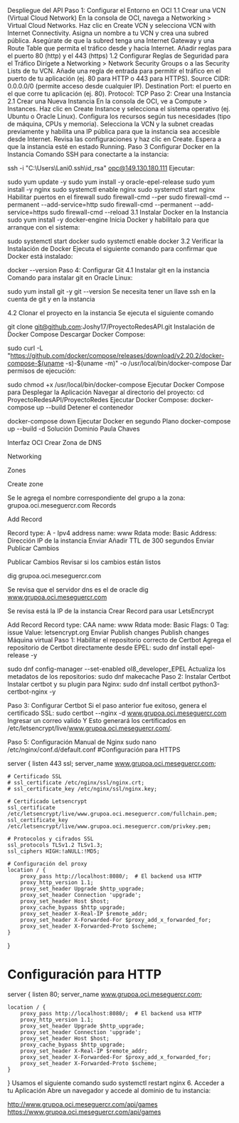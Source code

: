 Despliegue del API
Paso 1: Configurar el Entorno en OCI
1.1 Crear una VCN (Virtual Cloud Network)
En la consola de OCI, navega a Networking > Virtual Cloud Networks.
Haz clic en Create VCN y selecciona VCN with Internet Connectivity.
Asigna un nombre a tu VCN y crea una subred pública.
Asegúrate de que la subred tenga una Internet Gateway y una Route Table que permita el tráfico desde y hacia Internet.
Añadir reglas para el puerto 80 (http) y el 443 (https)
1.2 Configurar Reglas de Seguridad para el Tráfico
Dirígete a Networking > Network Security Groups o a las Security Lists de tu VCN.
Añade una regla de entrada para permitir el tráfico en el puerto de tu aplicación (ej. 80 para HTTP o 443 para HTTPS).
Source CIDR: 0.0.0.0/0 (permite acceso desde cualquier IP).
Destination Port: el puerto en el que corre tu aplicación (ej. 80).
Protocol: TCP
Paso 2: Crear una Instancia
2.1 Crear una Nueva Instancia
En la consola de OCI, ve a Compute > Instances.
Haz clic en Create Instance y selecciona el sistema operativo (ej. Ubuntu o Oracle Linux).
Configura los recursos según tus necesidades (tipo de máquina, CPUs y memoria).
Selecciona la VCN y la subnet creadas previamente y habilita una IP pública para que la instancia sea accesible desde Internet.
Revisa las configuraciones y haz clic en Create. Espera a que la instancia esté en estado Running.
Paso 3 Configurar Docker en la Instancia
Comando SSH para conectarte a la instancia:

ssh -i "C:\Users\Lani0\.ssh\id_rsa" opc@149.130.180.111
Ejecutar:

sudo yum update -y
sudo yum install -y oracle-epel-release
sudo yum install -y nginx
sudo systemctl enable nginx
sudo systemctl start nginx
Habilitar puertos en el firewall
sudo firewall-cmd --per
sudo firewall-cmd --permanent --add-service=http
sudo firewall-cmd --permanent --add-service=https
sudo firewall-cmd --reload
3.1 Instalar Docker en la Instancia
sudo yum install -y docker-engine
Inicia Docker y habilítalo para que arranque con el sistema:

sudo systemctl start docker
sudo systemctl enable docker
3.2 Verificar la Instalación de Docker
Ejecuta el siguiente comando para confirmar que Docker está instalado:

docker --version
Paso 4: Configurar Git
4.1 Instalar git en la instancia
Comando para instalar git en Oracle Linux:

sudo yum install git -y
git --version
Se necesita tener un llave ssh en la cuenta de git y en la instancia

4.2 Clonar el proyecto en la instancia
Se ejecuta el siguiente comando

git clone git@github.com:Joshy17/ProyectoRedesAPI.git
Instalación de Docker Compose
Descargar Docker Compose:

sudo curl -L "https://github.com/docker/compose/releases/download/v2.20.2/docker-compose-$(uname -s)-$(uname -m)" -o /usr/local/bin/docker-compose
Dar permisos de ejecución:

sudo chmod +x /usr/local/bin/docker-compose
Ejecutar Docker Compose para Desplegar la Aplicación
Navegar al directorio del proyecto:
cd ProyectoRedesAPI/ProyectoRedes
Ejecutar Docker Compose:
docker-compose up --build
Detener el contenedor

docker-compose down
Ejecutar Docker en segundo Plano
docker-compose up --build -d
Solución Dominio
Paula Chaves

Interfaz OCI
Crear Zona de DNS

Networking

Zones

Create zone

Se le agrega el nombre correspondiente del grupo a la zona: grupoa.oci.meseguercr.com
Records

Add Record

Record type: A - Ipv4 address
name: www
Rdata mode: Basic
Address: Dirección IP de la instancia
Enviar
Añadir TTL de 300 segundos
Enviar
Publicar Cambios

Publicar Cambios
Revisar si los cambios están listos

dig grupoa.oci.meseguercr.com

Se revisa que el servidor dns es el de oracle
dig www.grupoa.oci.meseguercr.com

Se revisa está la IP de la instancia
Crear Record para usar LetsEncrypt

Add Record
Record type: CAA
name: www
Rdata mode: Basic
Flags: 0
Tag: issue
Value: letsencrypt.org
Enviar
Publish changes
Publish changes
Máquina virtual
Paso 1: Habilitar el repositorio correcto de Certbot
Agrega el repositorio de Certbot directamente desde EPEL:
   sudo dnf install epel-release -y

   sudo dnf config-manager --set-enabled ol8_developer_EPEL
Actualiza los metadatos de los repositorios:
   sudo dnf makecache
Paso 2: Instalar Certbot
Instalar certbot y su plugin para Nginx: sudo dnf install certbot python3-certbot-nginx -y

Paso 3: Configurar Certbot
Si el paso anterior fue exitoso, genera el certificado SSL:
   sudo certbot --nginx -d www.grupoa.oci.meseguercr.com
Ingresar un correo valido
Y
Esto generará los certificados en /etc/letsencrypt/live/www.grupoa.oci.meseguercr.com/.

Paso 5: Configuración Manual de Nginx
sudo nano /etc/nginx/conf.d/default.conf
#Configuración para HTTPS

server {
listen 443 ssl;
server_name www.grupoa.oci.meseguercr.com;

    # Certificado SSL
    # ssl_certificate /etc/nginx/ssl/nginx.crt;
    # ssl_certificate_key /etc/nginx/ssl/nginx.key;

    # Certificado Letsencrypt
    ssl_certificate /etc/letsencrypt/live/www.grupoa.oci.meseguercr.com/fullchain.pem;
    ssl_certificate_key /etc/letsencrypt/live/www.grupoa.oci.meseguercr.com/privkey.pem;

    # Protocolos y cifrados SSL
    ssl_protocols TLSv1.2 TLSv1.3;
    ssl_ciphers HIGH:!aNULL:!MD5;

    # Configuración del proxy
    location / {
        proxy_pass http://localhost:8080/;  # El backend usa HTTP
        proxy_http_version 1.1;
        proxy_set_header Upgrade $http_upgrade;
        proxy_set_header Connection 'upgrade';
        proxy_set_header Host $host;
        proxy_cache_bypass $http_upgrade;
        proxy_set_header X-Real-IP $remote_addr;
        proxy_set_header X-Forwarded-For $proxy_add_x_forwarded_for;
        proxy_set_header X-Forwarded-Proto $scheme;
    }

}

# Configuración para HTTP

server {
listen 80;
server_name www.grupoa.oci.meseguercr.com;

    location / {
        proxy_pass http://localhost:8080/;  # El backend usa HTTP
        proxy_http_version 1.1;
        proxy_set_header Upgrade $http_upgrade;
        proxy_set_header Connection 'upgrade';
        proxy_set_header Host $host;
        proxy_cache_bypass $http_upgrade;
        proxy_set_header X-Real-IP $remote_addr;
        proxy_set_header X-Forwarded-For $proxy_add_x_forwarded_for;
        proxy_set_header X-Forwarded-Proto $scheme;
    }

}
Usamos el siguiente comando
sudo systemctl restart nginx
6. Acceder a tu Aplicación
Abre un navegador y accede al dominio de tu instancia:

http://www.grupoa.oci.meseguercr.com/api/games
https://www.grupoa.oci.meseguercr.com/api/games
